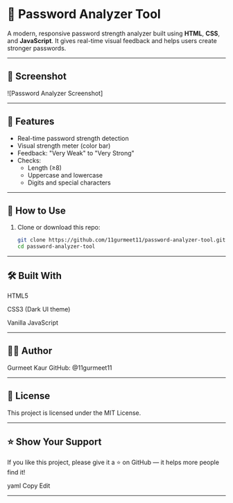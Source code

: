 # 🔐 Password Analyzer Tool

A modern, responsive password strength analyzer built using **HTML**, **CSS**, and **JavaScript**. It gives real-time visual feedback and helps users create stronger passwords.

---

## 📸 Screenshot

![Password Analyzer Screenshot]



---

## 🚀 Features

- Real-time password strength detection
- Visual strength meter (color bar)
- Feedback: "Very Weak" to "Very Strong"
- Checks:
  - Length (≥8)
  - Uppercase and lowercase
  - Digits and special characters

---

## 📁 How to Use

1. Clone or download this repo:
   ```bash
   git clone https://github.com/11gurmeet11/password-analyzer-tool.git
   cd password-analyzer-tool

---

🛠 Built With
---

HTML5

CSS3 (Dark UI theme)

Vanilla JavaScript


----

👩‍💻 Author
---
Gurmeet Kaur
GitHub: @11gurmeet11

---

📝 License
---
This project is licensed under the MIT License.


----

⭐️ Show Your Support
---
If you like this project, please give it a ⭐️ on GitHub — it helps more people find it!

yaml
Copy
Edit

---







